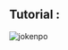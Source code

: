 ## Tutorial :
![jokenpo](https://github.com/GabrielRuf/PedraPapelTesoura/assets/103508598/d65c7d60-81ce-42bc-8fde-9e3a322957f3)
